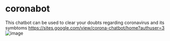 # coronabot
This chatbot can be used to clear your doubts regarding coronavirus and its symbtoms
https://sites.google.com/view/corona-chatbot/home?authuser=3
![image](https://user-images.githubusercontent.com/78947046/155516670-857a3287-0f9f-46f7-b3b3-c5dde0d1fa7d.png)
